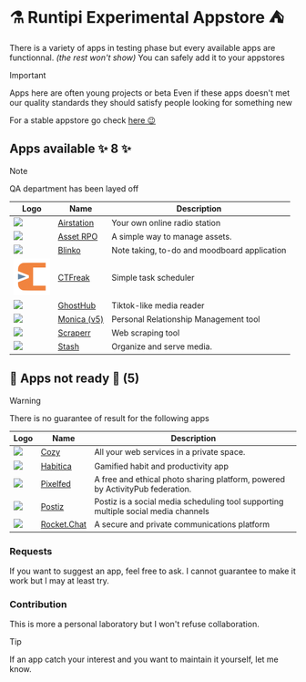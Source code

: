 # ⚗ Runtipi Experimental Appstore ⛺️

There is a variety of apps in testing phase but every available apps are functionnal. _(the rest won't show)_
You can safely add it to your appstores

> [!IMPORTANT]  
> Apps here are often young projects or beta
> Even if these apps doesn't met our quality standards they should satisfy people looking for something new

For a stable appstore go check [here 😉](https://github.com/Lancelot-Enguerrand/Runtipi-Appstore)

## Apps available ✨ 8 ✨

> [!NOTE]  
> QA department has been layed off

| Logo                                                     | Name                                                   | Description                                  |
| -------------------------------------------------------- | ------------------------------------------------------ | -------------------------------------------- |
| <img src="apps/airstation/metadata/logo.jpg" width="64"> | [Airstation](https://github.com/cheatsnake/airstation) | Your own online radio station                |
| <img src="apps/asset-rpo/metadata/logo.jpg" width="64">  | [Asset RPO](https://github.com/Red-Panda-One/asset)    | A simple way to manage assets.               |
| <img src="apps/blinko/metadata/logo.jpg" width="64">     | [Blinko](https://github.com/blinko-space/blinko)       | Note taking, to-do and moodboard application |
| <img src="apps/ctfreak/metadata/logo.jpg" width="64">    | [CTFreak](https://ctfreak.com/)                        | Simple task scheduler                        |
| <img src="apps/ghosthub/metadata/logo.jpg" width="64">   | [GhostHub](https://github.com/BleedingXiko/GhostHub)   | Tiktok-like media reader                     |
| <img src="apps/monica-5/metadata/logo.jpg" width="64">   | [Monica (v5)](https://github.com/monicahq/monica)      | Personal Relationship Management tool        |
| <img src="apps/scraperr/metadata/logo.jpg" width="64">   | [Scraperr](https://github.com/jaypyles/Scraperr)       | Web scraping tool                            |
| <img src="apps/stash/metadata/logo.jpg" width="64">      | [Stash](https://github.com/stashapp/stash)             | Organize and serve media.                    |

## 🚧 Apps not ready 🔨 (5)

> [!WARNING]
> There is no guarantee of result for the following apps

| Logo                                                     | Name                                                     | Description                                                                        |
| -------------------------------------------------------- | -------------------------------------------------------- | ---------------------------------------------------------------------------------- |
| <img src="apps/cozy/metadata/logo.jpg" width="64">       | [Cozy](https://github.com/cozy/cozy-stack)               | All your web services in a private space.                                          |
| <img src="apps/habitica/metadata/logo.jpg" width="64">   | [Habitica](https://github.com/awinterstein/habitica)     | Gamified habit and productivity app                                                |
| <img src="apps/pixelfed/metadata/logo.jpg" width="64">   | [Pixelfed](https://github.com/pixelfed/pixelfeda)        | A free and ethical photo sharing platform, powered by ActivityPub federation.      |
| <img src="apps/postiz/metadata/logo.jpg" width="64">     | [Postiz](https://github.com/gitroomhq/postiz-app/)       | Postiz is a social media scheduling tool supporting multiple social media channels |
| <img src="apps/rocketchat/metadata/logo.jpg" width="64"> | [Rocket.Chat](https://github.com/RocketChat/Rocket.Chat) | A secure and private communications platform                                       |

### Requests

If you want to suggest an app, feel free to ask.
I cannot guarantee to make it work but I may at least try.

### Contribution

This is more a personal laboratory but I won't refuse collaboration.

> [!TIP]
> If an app catch your interest and you want to maintain it yourself, let me know.
